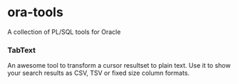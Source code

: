 # ora-tools
A collection of PL/SQL tools for Oracle

### TabText
An awesome tool to transform a cursor resultset to plain text. Use it to show your search results as CSV, TSV or fixed size column formats.

